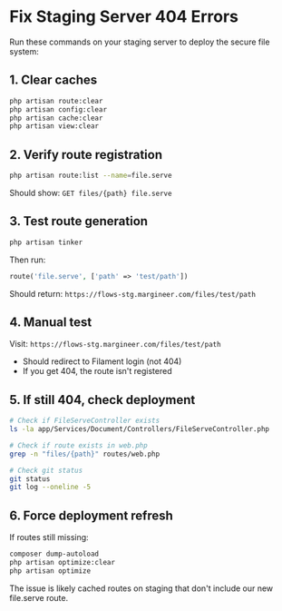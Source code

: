# Fix Staging Server 404 Errors

Run these commands on your staging server to deploy the secure file system:

## 1. Clear caches
```bash
php artisan route:clear
php artisan config:clear
php artisan cache:clear
php artisan view:clear
```

## 2. Verify route registration
```bash
php artisan route:list --name=file.serve
```
Should show: `GET files/{path} file.serve`

## 3. Test route generation
```bash
php artisan tinker
```
Then run:
```php
route('file.serve', ['path' => 'test/path'])
```
Should return: `https://flows-stg.margineer.com/files/test/path`

## 4. Manual test
Visit: `https://flows-stg.margineer.com/files/test/path`
- Should redirect to Filament login (not 404)
- If you get 404, the route isn't registered

## 5. If still 404, check deployment
```bash
# Check if FileServeController exists
ls -la app/Services/Document/Controllers/FileServeController.php

# Check if route exists in web.php
grep -n "files/{path}" routes/web.php

# Check git status
git status
git log --oneline -5
```

## 6. Force deployment refresh
If routes still missing:
```bash
composer dump-autoload
php artisan optimize:clear
php artisan optimize
```

The issue is likely cached routes on staging that don't include our new file.serve route.